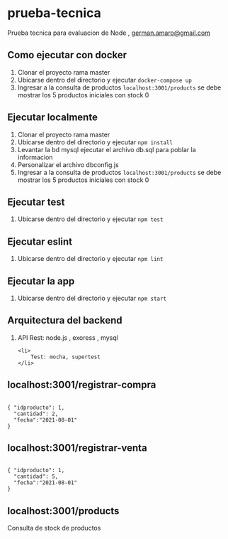 # prueba-tecnica

Prueba tecnica para evaluacion de Node , german.amaro@gmail.com

<h2>Como ejecutar con docker</h2>
<ol>
	<li>Clonar el proyecto rama master</li>
	<li>
		Ubicarse dentro del directorio y ejecutar <code>docker-compose up</code>
	</li>
	<li>
		Ingresar a la consulta de productos <code>localhost:3001/products</code> se debe mostrar los 5 productos iniciales con stock 0
	</li>
</ol>

<h2>Ejecutar localmente</h2>
<ol>
	<li>Clonar el proyecto rama master</li>
	<li>
		Ubicarse dentro del directorio y ejecutar <code>npm install</code>
	</li>
    <li>
		Levantar la bd mysql ejecutar el archivo db.sql para poblar la informacion
	</li>
    <li>
		Personalizar el archivo dbconfig.js
	</li>
	<li>
		Ingresar a la consulta de productos <code>localhost:3001/products</code> se debe mostrar los 5 productos iniciales con stock 0
	</li>
</ol>

<h2>Ejecutar test</h2>
<ol>
	<li>
		Ubicarse dentro del directorio y ejecutar <code>npm test</code>
	</li>
</ol>

<h2>Ejecutar eslint</h2>
<ol>
	<li>
		Ubicarse dentro del directorio y ejecutar <code>npm lint</code>
	</li>
</ol>

<h2>Ejecutar la app</h2>
<ol>
	<li>
		Ubicarse dentro del directorio y ejecutar <code>npm start</code>
	</li>
</ol>

<h2>Arquitectura del backend</h2>
<ol>
	<li>
		API Rest: node.js , exoress , mysql
	</li>
	
	<li>
		Test: mocha, supertest
	</li>
</ol>
<h2>localhost:3001/registrar-compra</h2>
<code>
{ "idproducto": 1,
  "cantidad": 2,
  "fecha":"2021-08-01"
}
</code>

<h2>localhost:3001/registrar-venta</h2>
<code>
{ "idproducto": 1,
  "cantidad": 5,
  "fecha":"2021-08-01"
}
</code>

<h2>localhost:3001/products</h2>
Consulta de stock de productos

